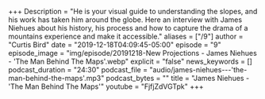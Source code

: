 +++
Description = "He is your visual guide to understanding the slopes, and his work has taken him around the globe. Here an interview with James Niehues about his history, his process and how to capture the drama of a mountains experience and make it accessible."
aliases = ["/9"]
author = "Curtis Bird"
date = "2019-12-18T04:09:45-05:00"
episode = "9"
episode_image = "img/episode/20191218-New Projections - James Niehues - 'The Man Behind The Maps'.webp"
explicit = "false"
news_keywords = []
podcast_duration = "24:30"
podcast_file = "audio/james-niehues---'the-man-behind-the-maps'.mp3"
podcast_bytes = ""
title = "James Niehues - 'The Man Behind The Maps'"
youtube = "FjfjZdVGTpk"
+++
